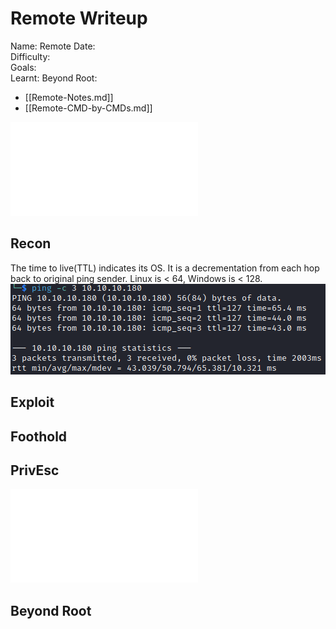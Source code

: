 # Remote Writeup

Name: Remote
Date:  
Difficulty:  
Goals:  
Learnt:
Beyond Root:

- [[Remote-Notes.md]]
- [[Remote-CMD-by-CMDs.md]]


![](Remote-map.excalidraw.md)

## Recon

The time to live(TTL) indicates its OS. It is a decrementation from each hop back to original ping sender. Linux is < 64, Windows is < 128.
![ping](Screenshots/ping.png)
	
## Exploit

## Foothold

## PrivEsc

![](Remote-map.excalidraw.md)

## Beyond Root


